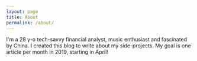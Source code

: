```yaml
---
layout: page
title: About
permalink: /about/
---
```


I'm a 28 y-o tech-savvy financial analyst, music enthusiast and fascinated by China.
I created this blog to write about my side-projects. My goal is one article per month in 2019, starting in April!
